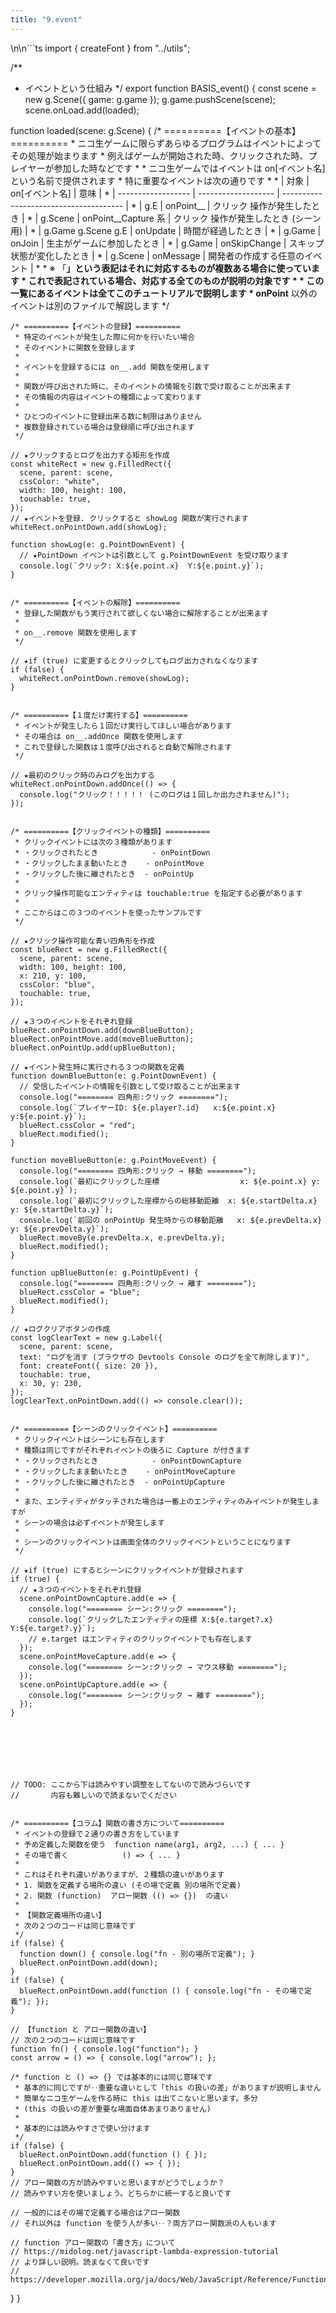 ```yaml
---
title: "9.event"
---
```

\n\n```ts
import { createFont } from "../utils";

/**
 * イベントという仕組み
 */
export function BASIS_event() {
  const scene = new g.Scene({ game: g.game });
  g.game.pushScene(scene);
  scene.onLoad.add(loaded);

  function loaded(scene: g.Scene) {
    /* ==========【イベントの基本】==========
     * ニコ生ゲームに限らずあらゆるプログラムはイベントによってその処理が始まります
     * 例えばゲームが開始された時、クリックされた時、プレイヤーが参加した時などです
     * 
     * ニコ生ゲームではイベントは on[イベント名] という名前で提供されます
     * 特に重要なイベントは次の通りです
     * 
     * | 対象               | on[イベント名]      | 意味                                   |
     * | ------------------ | ------------------- | -------------------------------------- |
     * | g.E                | onPoint__           | クリック 操作が発生したとき            |
     * | g.Scene            | onPoint__Capture 系 | クリック 操作が発生したとき (シーン用) |
     * | g.Game g.Scene g.E | onUpdate            | 時間が経過したとき                     |
     * | g.Game             | onJoin              | 生主がゲームに参加したとき             |
     * | g.Game             | onSkipChange        | スキップ状態が変化したとき             |
     * | g.Scene            | onMessage           | 開発者の作成する任意のイベント         |
     * 
     * ※ 「__」という表記はそれに対応するものが複数ある場合に使っています
     *          これで表記されている場合、対応する全てのものが説明の対象です
     * 
     * この一覧にあるイベントは全てこのチュートリアルで説明します
     * onPoint__ 以外のイベントは別のファイルで解説します
     */

    /* ==========【イベントの登録】==========
     * 特定のイベントが発生した際に何かを行いたい場合
     * そのイベントに関数を登録します
     * 
     * イベントを登録するには on__.add 関数を使用します
     * 
     * 関数が呼び出された時に、そのイベントの情報を引数で受け取ることが出来ます
     * その情報の内容はイベントの種類によって変わります
     * 
     * ひとつのイベントに登録出来る数に制限はありません
     * 複数登録されている場合は登録順に呼び出されます
     */

    // ★クリックするとログを出力する矩形を作成
    const whiteRect = new g.FilledRect({
      scene, parent: scene,
      cssColor: "white",
      width: 100, height: 100,
      touchable: true,
    });
    // ★イベントを登録. クリックすると showLog 関数が実行されます
    whiteRect.onPointDown.add(showLog);

    function showLog(e: g.PointDownEvent) {
      // ★PointDown イベントは引数として g.PointDownEvent を受け取ります
      console.log(`クリック: X:${e.point.x}  Y:${e.point.y}`);
    }


    /* ==========【イベントの解除】==========
     * 登録した関数がもう実行されて欲しくない場合に解除することが出来ます
     * 
     * on__.remove 関数を使用します
     */

    // ★if (true) に変更するとクリックしてもログ出力されなくなります
    if (false) {
      whiteRect.onPointDown.remove(showLog);
    }


    /* ==========【１度だけ実行する】==========
     * イベントが発生したら１回だけ実行してほしい場合があります
     * その場合は on__.addOnce 関数を使用します
     * これで登録した関数は１度呼び出されると自動で解除されます
     */

    // ★最初のクリック時のみログを出力する
    whiteRect.onPointDown.addOnce(() => {
      console.log("クリック！！！！！ (このログは１回しか出力されません)");
    });


    /* ==========【クリックイベントの種類】==========
     * クリックイベントには次の３種類があります
     * ・クリックされたとき            - onPointDown
     * ・クリックしたまま動いたとき    - onPointMove
     * ・クリックした後に離されたとき  - onPointUp
     * 
     * クリック操作可能なエンティティは touchable:true を指定する必要があります
     * 
     * ここからはこの３つのイベントを使ったサンプルです
     */

    // ★クリック操作可能な青い四角形を作成
    const blueRect = new g.FilledRect({
      scene, parent: scene,
      width: 100, height: 100,
      x: 210, y: 100,
      cssColor: "blue",
      touchable: true,
    });

    // ★３つのイベントをそれぞれ登録
    blueRect.onPointDown.add(downBlueButton);
    blueRect.onPointMove.add(moveBlueButton);
    blueRect.onPointUp.add(upBlueButton);

    // ★イベント発生時に実行される３つの関数を定義
    function downBlueButton(e: g.PointDownEvent) {
      // 受信したイベントの情報を引数として受け取ることが出来ます
      console.log("======== 四角形:クリック ========");
      console.log(`プレイヤーID: ${e.player?.id}   x:${e.point.x} y:${e.point.y}`);
      blueRect.cssColor = "red";
      blueRect.modified();
    }

    function moveBlueButton(e: g.PointMoveEvent) {
      console.log("======== 四角形:クリック → 移動 ========");
      console.log(`最初にクリックした座標                  x: ${e.point.x} y: ${e.point.y}`);
      console.log(`最初にクリックした座標からの総移動距離  x: ${e.startDelta.x} y: ${e.startDelta.y}`);
      console.log(`前回の onPointUp 発生時からの移動距離   x: ${e.prevDelta.x} y: ${e.prevDelta.y}`);
      blueRect.moveBy(e.prevDelta.x, e.prevDelta.y);
      blueRect.modified();
    }

    function upBlueButton(e: g.PointUpEvent) {
      console.log("======== 四角形:クリック → 離す ========");
      blueRect.cssColor = "blue";
      blueRect.modified();
    }

    // ★ログクリアボタンの作成
    const logClearText = new g.Label({
      scene, parent: scene,
      text: "ログを消す (ブラウザの Devtools Console のログを全て削除します)",
      font: createFont({ size: 20 }),
      touchable: true,
      x: 30, y: 230,
    });
    logClearText.onPointDown.add(() => console.clear());


    /* ==========【シーンのクリックイベント】==========
     * クリックイベントはシーンにも存在します
     * 種類は同じですがそれぞれイベントの後ろに Capture が付きます
     * ・クリックされたとき            - onPointDownCapture
     * ・クリックしたまま動いたとき    - onPointMoveCapture
     * ・クリックした後に離されたとき  - onPointUpCapture
     * 
     * また、エンティティがタッチされた場合は一番上のエンティティのみイベントが発生しますが
     * シーンの場合は必ずイベントが発生します
     * 
     * シーンのクリックイベントは画面全体のクリックイベントということになります
     */

    // ★if (true) にするとシーンにクリックイベントが登録されます
    if (true) {
      // ★３つのイベントをそれぞれ登録
      scene.onPointDownCapture.add(e => {
        console.log("======== シーン:クリック ========");
        console.log(`クリックしたエンティティの座標 X:${e.target?.x}  Y:${e.target?.y}`);
        // e.target はエンティティのクリックイベントでも存在します
      });
      scene.onPointMoveCapture.add(e => {
        console.log("======== シーン:クリック → マウス移動 ========");
      });
      scene.onPointUpCapture.add(e => {
        console.log("======== シーン:クリック → 離す ========");
      });
    }







    // TODO: ここから下は読みやすい調整をしてないので読みづらいです
    //       内容も難しいので読まないでください


    /* ==========【コラム】関数の書き方について==========
     * イベントの登録で２通りの書き方をしています
     * 予め定義した関数を使う  function name(arg1, arg2, ...) { ... }
     * その場で書く            () => { ... }
     * 
     * これはそれぞれ違いがありますが、２種類の違いがあります
     * 1. 関数を定義する場所の違い (その場で定義 別の場所で定義)
     * 2. 関数 (function)  アロー関数 (() => {})  の違い
     * 
     * 【関数定義場所の違い】
     * 次の２つのコードは同じ意味です
     */
    if (false) {
      function down() { console.log("fn - 別の場所で定義"); }
      blueRect.onPointDown.add(down);
    }
    if (false) {
      blueRect.onPointDown.add(function () { console.log("fn - その場で定義"); });
    }

    // 【function と アロー関数の違い】
    // 次の２つのコードは同じ意味です
    function fn() { console.log("function"); }
    const arrow = () => { console.log("arrow"); };

    /* function と () => {} では基本的には同じ意味です
     * 基本的に同じですが‥重要な違いとして「this の扱いの差」がありますが説明しません
     * 簡単なニコ生ゲームを作る時に this は出てこないと思います。多分
     * (this の扱いの差が重要な場面自体あまりありません)
     * 
     * 基本的には読みやすさで使い分けます
     */
    if (false) {
      blueRect.onPointDown.add(function () { });
      blueRect.onPointDown.add(() => { });
    }
    // アロー関数の方が読みやすいと思いますがどうでしょうか？
    // 読みやすい方を使いましょう。どちらかに統一すると良いです

    // 一般的にはその場で定義する場合はアロー関数
    // それ以外は function を使う人が多い‥？両方アロー関数派の人もいます

    // function アロー関数の「書き方」について
    // https://midolog.net/javascript-lambda-expression-tutorial
    // より詳しい説明。読まなくて良いです
    // https://developer.mozilla.org/ja/docs/Web/JavaScript/Reference/Functions/Arrow_functions
  }
}
```
